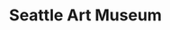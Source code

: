 ---
description: ff
sort_by: Name # Exif.Date
sort_order: asc
title: Seattle Art Museum
type: gallery
weight: 3
params:
  theme: dark
---